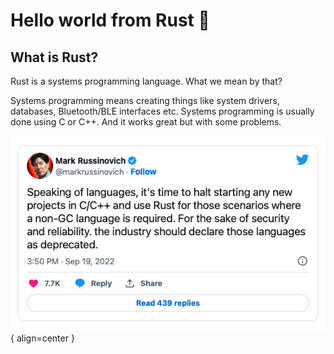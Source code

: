 # Hello world from Rust 🦀

## What is Rust?
Rust is a systems programming language. What we mean by that?

Systems programming means creating things like system drivers, databases, Bluetooth/BLE interfaces etc. 
Systems programming is usually done using C or C++. And it works great but with some problems. 

![Image title](assets/mark_tweet.png){ align=center }

